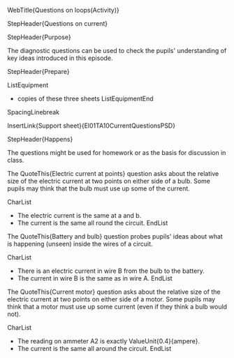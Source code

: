 WebTitle{Questions on loops(Activity)}

StepHeader{Questions on current}

StepHeader{Purpose}

The diagnostic questions can be used to check the pupils' understanding of key ideas introduced in this episode.

StepHeader{Prepare}

ListEquipment
- copies of these three sheets
ListEquipmentEnd


SpacingLinebreak

InsertLink{Support sheet}{El01TA10CurrentQuestionsPSD}


StepHeader{Happens}

The questions might be used for homework or as the basis for discussion in class.

The QuoteThis{Electric current at points} question asks about the relative size of the electric current at two points on either side of a bulb. Some pupils may think that the bulb must use up some of the current.

CharList
- The electric current is the same at a and b.
- The current is the same all round the circuit.
EndList

The QuoteThis{Battery and bulb} question probes pupils' ideas about what is happening (unseen) inside the wires of a circuit.

CharList
- There is an electric current in wire B from the bulb to the battery.
- The current in wire B is the same as in wire A.
EndList

The QuoteThis{Current motor} question asks about the relative size of the electric current at two points on either side of a motor. Some pupils may think that a motor must use up some current (even if they think a bulb would not).

CharList
- The reading on ammeter A2 is exactly ValueUnit{0.4}{ampere}.
- The current is the same all around the circuit.
EndList
